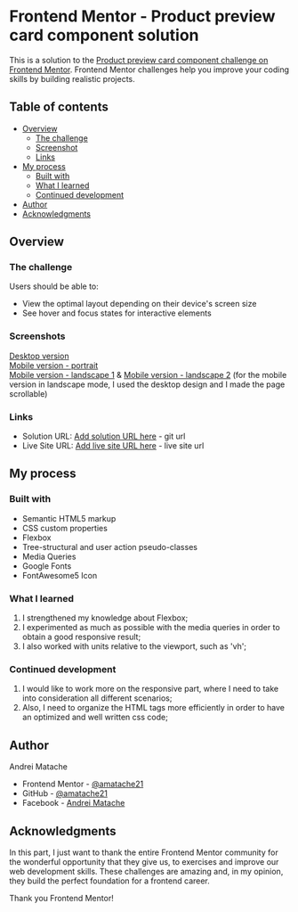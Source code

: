# Frontend Mentor - Product preview card component solution

This is a solution to the [Product preview card component challenge on Frontend Mentor](https://www.frontendmentor.io/challenges/product-preview-card-component-GO7UmttRfa). Frontend Mentor challenges help you improve your coding skills by building realistic projects. 

## Table of contents

- [Overview](#overview)
  - [The challenge](#the-challenge)
  - [Screenshot](#screenshot)
  - [Links](#links)
- [My process](#my-process)
  - [Built with](#built-with)
  - [What I learned](#what-i-learned)
  - [Continued development](#continued-development)
- [Author](#author)
- [Acknowledgments](#acknowledgments)


## Overview

### The challenge

Users should be able to:

- View the optimal layout depending on their device's screen size
- See hover and focus states for interactive elements

### Screenshots

[Desktop version](images/screenshot-desktop.PNG) <br>
[Mobile version - portrait](images/screenshot-mobile-portait.png) <br>
[Mobile version - landscape 1](images/screenshot-mobile-landscape-01.png) & [Mobile version - landscape 2](images/screenshot-mobile-landscape-02.png) (for the mobile version in landscape mode, I used the desktop design and I made the page scrollable)



### Links

- Solution URL: [Add solution URL here](https://your-solution-url.com) - git url
- Live Site URL: [Add live site URL here](https://your-live-site-url.com) - live site url

## My process

### Built with

- Semantic HTML5 markup
- CSS custom properties
- Flexbox
- Tree-structural and user action pseudo-classes
- Media Queries 
- Google Fonts
- FontAwesome5 Icon


### What I learned

1. I strengthened my knowledge about Flexbox;
2. I experimented as much as possible with the media queries in order to obtain a good responsive result;
3. I also worked with units relative to the viewport, such as 'vh';


### Continued development

1. I would like to work more on the responsive part, where I need to take into consideration all different scenarios;
2. Also, I need to organize the HTML tags more efficiently in order to have an optimized and well written css code;


## Author

Andrei Matache
- Frontend Mentor - [@amatache21](https://www.frontendmentor.io/profile/amatache21)
- GitHub - [@amatache21](https://github.com/amatache21/frontend-amatache)
- Facebook - [Andrei Matache](https://www.facebook.com/matache.andrei.18/)

## <a name="acknowledgments"></a>Acknowledgments

In this part, I just want to thank the entire Frontend Mentor community for the wonderful opportunity that they give us, to exercises and improve our web development skills. These challenges are amazing and, in my opinion, they build the perfect foundation for a frontend career.

Thank you Frontend Mentor! 
